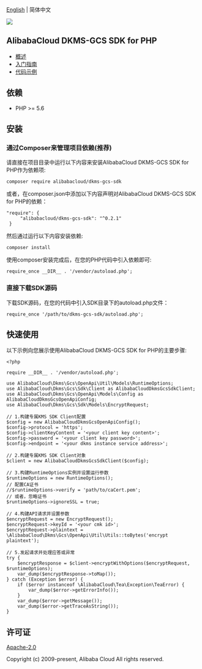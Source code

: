 [English](README.md) | 简体中文

![](https://aliyunsdk-pages.alicdn.com/icons/AlibabaCloud.svg)

## AlibabaCloud DKMS-GCS SDK for PHP

- [概述](https://help.aliyun.com/document_detail/311016.html)
- [入门指南](https://help.aliyun.com/document_detail/311368.html)
- [代码示例](/example)

## 依赖

- PHP >= 5.6

## 安装
### 通过Composer来管理项目依赖(推荐)
请直接在项目目录中运行以下内容来安装AlibabaCloud DKMS-GCS SDK for PHP作为依赖项:
```
composer require alibabacloud/dkms-gcs-sdk
```
或者，在composer.json中添加以下内容声明对AlibabaCloud DKMS-GCS SDK for PHP的依赖：
```
"require": {
     "alibabacloud/dkms-gcs-sdk": "^0.2.1"
 }
```
然后通过运行以下内容安装依赖:
```
composer install
```
使用composer安装完成后，在您的PHP代码中引入依赖即可:
```
require_once __DIR__ . '/vendor/autoload.php';
```

### 直接下载SDK源码
下载SDK源码，在您的代码中引入SDK目录下的autoload.php文件：
```
require_once '/path/to/dkms-gcs-sdk/autoload.php';
```

## 快速使用
以下示例向您展示使用AlibabaCloud DKMS-GCS SDK for PHP的主要步骤:
```
<?php

require __DIR__ . '/vendor/autoload.php';

use AlibabaCloud\Dkms\Gcs\OpenApi\Util\Models\RuntimeOptions;
use AlibabaCloud\Dkms\Gcs\Sdk\Client as AlibabaCloudDkmsGcsSdkClient;
use AlibabaCloud\Dkms\Gcs\OpenApi\Models\Config as AlibabaCloudDkmsGcsOpenApiConfig;
use AlibabaCloud\Dkms\Gcs\Sdk\Models\EncryptRequest;

// 1.构建专属KMS SDK Client配置
$config = new AlibabaCloudDkmsGcsOpenApiConfig();
$config->protocol = 'https';
$config->clientKeyContent = '<your client key content>';
$config->password = '<your client key password>';
$config->endpoint = '<your dkms instance service address>';

// 2.构建专属KMS SDK Client对象
$client = new AlibabaCloudDkmsGcsSdkClient($config);

// 3.构建RuntimeOptions实例并设置运行参数
$runtimeOptions = new RuntimeOptions();
// 配置CA证书
//$runtimeOptions->verify = 'path/to/caCert.pem';
// 或者，忽略证书
$runtimeOptions->ignoreSSL = true;

// 4.构建API请求并设置参数
$encryptRequest = new EncryptRequest();
$encryptRequest->keyId = '<your cmk id>';
$encryptRequest->plaintext = \AlibabaCloud\Dkms\Gcs\OpenApi\Util\Utils::toBytes('encrypt plaintext');

// 5.发起请求并处理应答或异常
try {
    $encryptResponse = $client->encryptWithOptions($encryptRequest, $runtimeOptions);
    var_dump($encryptResponse->toMap());
} catch (Exception $error) {
    if ($error instanceof \AlibabaCloud\Tea\Exception\TeaError) {
        var_dump($error->getErrorInfo());
    }
    var_dump($error->getMessage());
    var_dump($error->getTraceAsString());
}
```

## 许可证

[Apache-2.0](http://www.apache.org/licenses/LICENSE-2.0)

Copyright (c) 2009-present, Alibaba Cloud All rights reserved.
